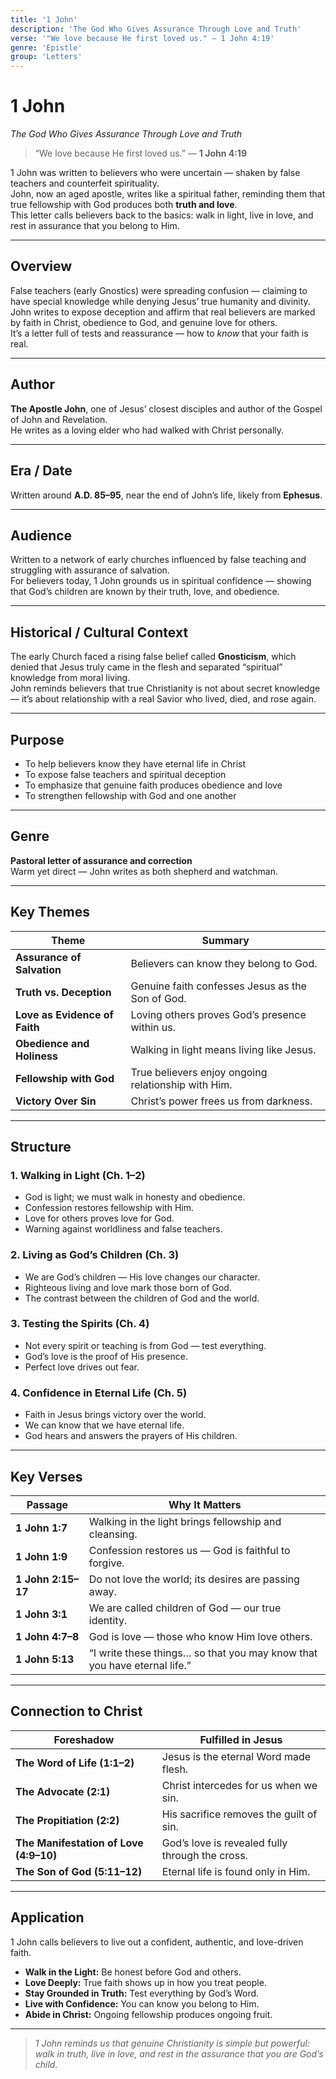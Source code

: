 ```yaml
---
title: '1 John'
description: 'The God Who Gives Assurance Through Love and Truth'
verse: '"We love because He first loved us." — 1 John 4:19'
genre: 'Epistle'
group: 'Letters'
---
```


# 1 John  
*The God Who Gives Assurance Through Love and Truth*

> “We love because He first loved us.” — **1 John 4:19**

1 John was written to believers who were uncertain — shaken by false teachers and counterfeit spirituality.  
John, now an aged apostle, writes like a spiritual father, reminding them that true fellowship with God produces both **truth and love**.  
This letter calls believers back to the basics: walk in light, live in love, and rest in assurance that you belong to Him.

---

## Overview  
False teachers (early Gnostics) were spreading confusion — claiming to have special knowledge while denying Jesus’ true humanity and divinity.  
John writes to expose deception and affirm that real believers are marked by faith in Christ, obedience to God, and genuine love for others.  
It’s a letter full of tests and reassurance — how to *know* that your faith is real.

---

## Author  
**The Apostle John**, one of Jesus’ closest disciples and author of the Gospel of John and Revelation.  
He writes as a loving elder who had walked with Christ personally.

---

## Era / Date  
Written around **A.D. 85–95**, near the end of John’s life, likely from **Ephesus**.

---

## Audience  
Written to a network of early churches influenced by false teaching and struggling with assurance of salvation.  
For believers today, 1 John grounds us in spiritual confidence — showing that God’s children are known by their truth, love, and obedience.

---

## Historical / Cultural Context  
The early Church faced a rising false belief called **Gnosticism**, which denied that Jesus truly came in the flesh and separated “spiritual” knowledge from moral living.  
John reminds believers that true Christianity is not about secret knowledge — it’s about relationship with a real Savior who lived, died, and rose again.

---

## Purpose  
- To help believers know they have eternal life in Christ  
- To expose false teachers and spiritual deception  
- To emphasize that genuine faith produces obedience and love  
- To strengthen fellowship with God and one another  

---

## Genre  
**Pastoral letter of assurance and correction**  
Warm yet direct — John writes as both shepherd and watchman.

---

## Key Themes  

| Theme | Summary |
|-------|----------|
| **Assurance of Salvation** | Believers can know they belong to God. |
| **Truth vs. Deception** | Genuine faith confesses Jesus as the Son of God. |
| **Love as Evidence of Faith** | Loving others proves God’s presence within us. |
| **Obedience and Holiness** | Walking in light means living like Jesus. |
| **Fellowship with God** | True believers enjoy ongoing relationship with Him. |
| **Victory Over Sin** | Christ’s power frees us from darkness. |

---

## Structure  

### 1. Walking in Light (Ch. 1–2)
- God is light; we must walk in honesty and obedience.  
- Confession restores fellowship with Him.  
- Love for others proves love for God.  
- Warning against worldliness and false teachers.  

### 2. Living as God’s Children (Ch. 3)
- We are God’s children — His love changes our character.  
- Righteous living and love mark those born of God.  
- The contrast between the children of God and the world.  

### 3. Testing the Spirits (Ch. 4)
- Not every spirit or teaching is from God — test everything.  
- God’s love is the proof of His presence.  
- Perfect love drives out fear.  

### 4. Confidence in Eternal Life (Ch. 5)
- Faith in Jesus brings victory over the world.  
- We can know that we have eternal life.  
- God hears and answers the prayers of His children.  

---

## Key Verses  

| Passage | Why It Matters |
|----------|----------------|
| **1 John 1:7** | Walking in the light brings fellowship and cleansing. |
| **1 John 1:9** | Confession restores us — God is faithful to forgive. |
| **1 John 2:15–17** | Do not love the world; its desires are passing away. |
| **1 John 3:1** | We are called children of God — our true identity. |
| **1 John 4:7–8** | God is love — those who know Him love others. |
| **1 John 5:13** | “I write these things… so that you may know that you have eternal life.” |

---

## Connection to Christ  

| Foreshadow | Fulfilled in Jesus |
|-------------|-------------------|
| **The Word of Life (1:1–2)** | Jesus is the eternal Word made flesh. |
| **The Advocate (2:1)** | Christ intercedes for us when we sin. |
| **The Propitiation (2:2)** | His sacrifice removes the guilt of sin. |
| **The Manifestation of Love (4:9–10)** | God’s love is revealed fully through the cross. |
| **The Son of God (5:11–12)** | Eternal life is found only in Him. |

---

## Application  
1 John calls believers to live out a confident, authentic, and love-driven faith.  
- **Walk in the Light:** Be honest before God and others.  
- **Love Deeply:** True faith shows up in how you treat people.  
- **Stay Grounded in Truth:** Test everything by God’s Word.  
- **Live with Confidence:** You can know you belong to Him.  
- **Abide in Christ:** Ongoing fellowship produces ongoing fruit.  

---

> *1 John reminds us that genuine Christianity is simple but powerful: walk in truth, live in love, and rest in the assurance that you are God’s child.*
